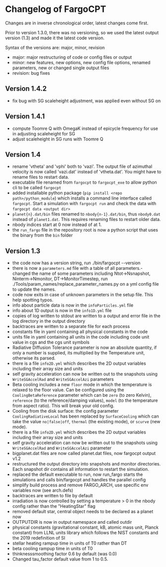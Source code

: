 # Changelog of FargoCPT

Changes are in inverse chronological order, latest changes come first.

Prior to version 1.3.0, there was no versioning, so we used the latest output version (1.3) and made it the latest code version.

Syntax of the versions are: major, minor, revision
- major: major restructuring of code or config files or output
- minor: new features, new options, new config file options, renamed parameters, new or changed single output files
- revision: bug fixes

## Version 1.4.2
- fix bug with SG scaleheight adjustment, was applied even without SG on

## Version 1.4.1
- compute Toomre Q with OmegaK instead of epicycle frequency for use in adjusting scaleheight for SG
- adjust scaleheight in SG runs with Toomre Q

## Version 1.4
- rename 'vtheta' and 'vphi' both to 'vazi'. The output file of azimuthal velocity is now called 'vazi.dat' instead of 'vtheta.dat'. You might have to rename files to restart data.
- executable file renamed from `fargocpt` to `fargocpt_exe` to allow python cli to be called `fargocpt`
- added installable python package (`pip install <repo path>/python_module`) which installs a command line interface called `fargocpt`. Start a simulation with `fargocpt run` and check the data with `fargocpt data <output dir>`
- `planet{n}.dat/bin` files renamed to `nbody{n-1}.dat/bin`, thus `nbody0.dat` instead of `planet1.dat`. This requires renaming files to restart older data.
- nbody indices start at 0 now instead of at 1.
- the `run_fargo` file in the repository root is now a python script that uses the binary from the `bin` folder

## Version 1.3
- the code now has a version string, run ./bin/fargocpt --version
- there is now a `parameters.md` file with a table of all parameters.- changed the name of some parameters including Ntot->Nsnapshot, Ninterm->Nmonitor, DT->MonitorTimestep, run ./Tools/param_names/replace_parameter_names.py on a yml config file to update the names.
- code now exits in case of unknown parameters in the setup file. This help spotting typos.
- info about particle data is now in the `infoParticles.yml` file
- info about 1D output is now in the `info1D.yml` file
- copies of log written to stdout are written to a output and error file in the log directory in the output directory
- backtraces are written to a separate file for each process
- constants file in yaml containing all physical constants in the code
- units file in yaml containing all units in the code including code unit value in cgs and the cgs unit symbols
- Radiative Diffusion Tolerance parameter is now an absolute quantity, if only a number is supplied, its multiplied by the Temperature unit, otherwise its parsed.
- there is a file `info2D.yml` which describes the 2D output variables including their array size and units
- self gravity acceleration can now be written out to the snapshots using `WriteSGAccelRad` and `WriteSGAccelAzi` parameters
- Beta cooling includes a new `floor` mode in which the temperature is relaxed to the floor value. Can be configured using the `CoolingBetaReference` parameter which can be `zero` (to zero Kelvin), `reference` (to the reference/damping values), `model` (to the temperature from aspect ratio). This will break your old config.
- Cooling from the disk surface: the config parameter `CoolingRadiativeLocal` has been replaced by `SurfaceCooling` which can take the value `no|false|off`, `thermal` (the existing mode), or `scurve` (new mode).
- there is a file `info2D.yml` which describes the 2D output variables including their array size and units
- self gravity acceleration can now be written out to the snapshots using `WriteSGAccelRad` and `WriteSGAccelAzi` parameter
- bigplanet.dat files are now called planet.dat files, now fargocpt output v1.2
- restructured the output directory into snapshots and monitor directories. Each snapshot dir contains all information to restart the simulation.
- replaced the default executable to run, now run_fargo starts the simulations and calls bin/fargocpt and handles the parallel config
- simplify build process and remove FARGO_ARCH, use specific env variables now (see arch.defs)
- backtraces are written to file by default
- irradiation is now controlled by setting a temperature > 0 in the nbody config rather than the "HeatingStar" flag
- removed default star, central object needs to be declared as a planet now
- OUTPUTDIR is now in output namespace and called outdir
- physical constants (gravitational constant, kB, atomic mass unit, Planck constant) from LLNL units library which follows the NIST constants and the 2019 redefinition of SI
- stellar heating rampup time in units of T0 rather than DT
- beta cooling rampup time in units of T0
- thinknesssmoothing factor 0.6 by default (was 0.0)
- Changed tau_factor default value from 1 to 0.5.
